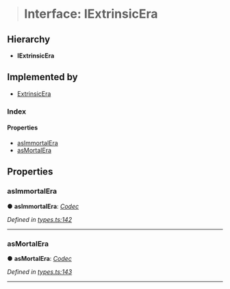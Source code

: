 > # Interface: IExtrinsicEra

## Hierarchy

* **IExtrinsicEra**

## Implemented by

* [ExtrinsicEra](../classes/_type_extrinsicera_.extrinsicera.md)

### Index

#### Properties

* [asImmortalEra](_types_.iextrinsicera.md#asimmortalera)
* [asMortalEra](_types_.iextrinsicera.md#asmortalera)

## Properties

###  asImmortalEra

● **asImmortalEra**: *[Codec](_types_.codec.md)*

*Defined in [types.ts:142](https://github.com/polkadot-js/api/blob/68b07eb/packages/types/src/types.ts#L142)*

___

###  asMortalEra

● **asMortalEra**: *[Codec](_types_.codec.md)*

*Defined in [types.ts:143](https://github.com/polkadot-js/api/blob/68b07eb/packages/types/src/types.ts#L143)*

___